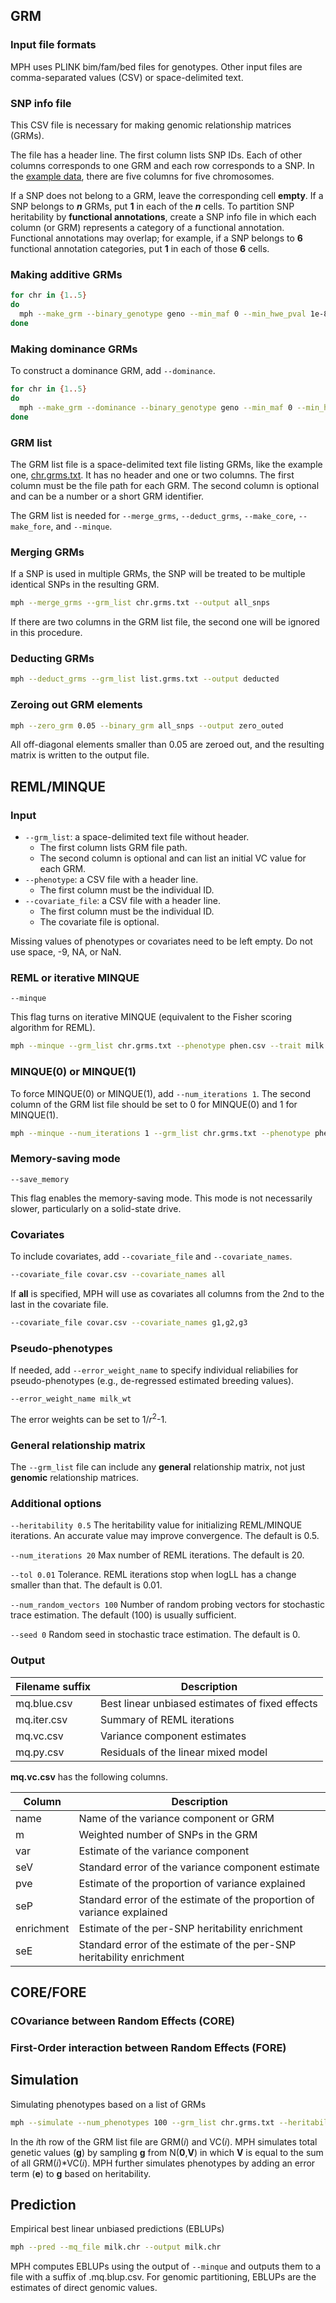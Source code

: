 ## GRM

### Input file formats
MPH uses PLINK bim/fam/bed files for genotypes. Other input files are comma-separated values (CSV) or space-delimited text.

### SNP info file
This CSV file is necessary for making genomic relationship matrices (GRMs). 

The file has a header line. The first column lists SNP IDs. Each of other columns corresponds to one GRM and each row corresponds to a SNP. In the [example data](examples.md), there are five columns for five chromosomes.

If a SNP does not belong to a GRM, leave the corresponding cell **empty**. If a SNP belongs to ***n*** GRMs, put **1** in each of the ***n*** cells. To partition SNP heritability by **functional annotations**, create a SNP info file in which each column (or GRM) represents a category of a functional annotation. Functional annotations may overlap; for example, if a SNP belongs to **6** functional annotation categories, put **1** in each of those **6** cells.

### Making additive GRMs
```sh
for chr in {1..5}
do
  mph --make_grm --binary_genotype geno --min_maf 0 --min_hwe_pval 1e-8 --snp_info chr.snp_info.csv --snp_weight $chr --num_threads 10 --out $chr
done
```

### Making dominance GRMs
To construct a dominance GRM, add `--dominance`.
```sh
for chr in {1..5}
do
  mph --make_grm --dominance --binary_genotype geno --min_maf 0 --min_hwe_pval 1e-8 --snp_info chr.snp_info.csv --snp_weight $chr --num_threads 10 --out $chr.dom
done
```

### GRM list
The GRM list file is a space-delimited text file listing GRMs, like the example one, [chr.grms.txt](../examples/QTL-MAS-2012/chr.grms.txt). It has no header and one or two columns. The first column must be the file path for each GRM. The second column is optional and can be a number or a short GRM identifier. 

The GRM list is needed for `--merge_grms`, `--deduct_grms`, `--make_core`, `--make_fore`, and `--minque`.

### Merging GRMs
If a SNP is used in multiple GRMs, the SNP will be treated to be multiple identical SNPs in the resulting GRM.
```sh
mph --merge_grms --grm_list chr.grms.txt --output all_snps
```
If there are two columns in the GRM list file, the second one will be ignored in this procedure. 

### Deducting GRMs
```sh
mph --deduct_grms --grm_list list.grms.txt --output deducted
```

### Zeroing out GRM elements
```sh
mph --zero_grm 0.05 --binary_grm all_snps --output zero_outed
```
All off-diagonal elements smaller than 0.05 are zeroed out, and the resulting matrix is written to the output file.

## REML/MINQUE

### Input
- `--grm_list`: a space-delimited text file without header.
    - The first column lists GRM file path. 
    - The second column is optional and can list an initial VC value for each GRM.
- `--phenotype`: a CSV file with a header line.
    - The first column must be the individual ID.
- `--covariate_file`: a CSV file with a header line.
    - The first column must be the individual ID.
    - The covariate file is optional.

Missing values of phenotypes or covariates need to be left empty. Do not use space, -9, NA, or NaN.

### REML or iterative MINQUE
```
--minque
```
This flag turns on iterative MINQUE (equivalent to the Fisher scoring algorithm for REML).

```sh
mph --minque --grm_list chr.grms.txt --phenotype phen.csv --trait milk --num_threads 10 --output milk.chr
```

### MINQUE(0) or MINQUE(1)
To force MINQUE(0) or MINQUE(1), add `--num_iterations 1`. The second column of the GRM list file should be set to 0 for MINQUE(0) and 1 for MINQUE(1).
```sh
mph --minque --num_iterations 1 --grm_list chr.grms.txt --phenotype phen.csv --trait milk --num_threads 10 --output milk.chr
```

### Memory-saving mode
```
--save_memory
```
This flag enables the memory-saving mode. This mode is not necessarily slower, particularly on a solid-state drive.

### Covariates
To include covariates, add `--covariate_file` and `--covariate_names`.
```sh
--covariate_file covar.csv --covariate_names all
```
If **all** is specified, MPH will use as covariates all columns from the 2nd to the last in the covariate file.
```sh
--covariate_file covar.csv --covariate_names g1,g2,g3
```

### Pseudo-phenotypes
If needed, add `--error_weight_name` to specify individual reliabilies for pseudo-phenotypes (e.g., de-regressed estimated breeding values).
```
--error_weight_name milk_wt
```
The error weights can be set to 1/*r*<sup>2</sup>-1.

### General relationship matrix
The `--grm_list` file can include any **general** relationship matrix, not just **genomic** relationship matrices.

### Additional options
```--heritability 0.5```
The heritability value for initializing REML/MINQUE iterations. An accurate value may improve convergence. The default is 0.5.

```--num_iterations 20```
Max number of REML iterations. The default is 20.

```--tol 0.01```
Tolerance. REML iterations stop when logLL has a change smaller than that. The default is 0.01.

```--num_random_vectors 100```
Number of random probing vectors for stochastic trace estimation. The default (100) is usually sufficient.

```--seed 0```
Random seed in stochastic trace estimation. The default is 0.

### Output
| Filename suffix | Description |
|----------|----------|
| mq.blue.csv | Best linear unbiased estimates of fixed effects |
| mq.iter.csv | Summary of REML iterations |
| mq.vc.csv | Variance component estimates |
| mq.py.csv | Residuals of the linear mixed model |

**mq.vc.csv** has the following columns.

| Column | Description |
|----------|----------|
| name | Name of the variance component or GRM |
| m | Weighted number of SNPs in the GRM |
| var | Estimate of the variance component |
| seV | Standard error of the variance component estimate |
| pve | Estimate of the proportion of variance explained |
| seP | Standard error of the estimate of the proportion of variance explained |
| enrichment | Estimate of the per-SNP heritability enrichment |
| seE | Standard error of the estimate of the per-SNP heritability enrichment |

## CORE/FORE

### COvariance between Random Effects (CORE)

### First-Order interaction between Random Effects (FORE)

## Simulation
Simulating phenotypes based on a list of GRMs
```sh
mph --simulate --num_phenotypes 100 --grm_list chr.grms.txt --heritability 0.5 --output sim_pheno
```
In the *i*th row of the GRM list file are GRM(*i*) and VC(*i*). MPH simulates total genetic values (**g**) by sampling **g** from N(**0**,**V**) in which **V** is equal to the sum of all GRM(*i*)\*VC(*i*). MPH further simulates phenotypes by adding an error term (**e**) to **g** based on heritability.

## Prediction
Empirical best linear unbiased predictions (EBLUPs)
```sh
mph --pred --mq_file milk.chr --output milk.chr
```
MPH computes EBLUPs using the output of `--minque` and outputs them to a file with a suffix of .mq.blup.csv. For genomic partitioning, EBLUPs are the estimates of direct genomic values. 

